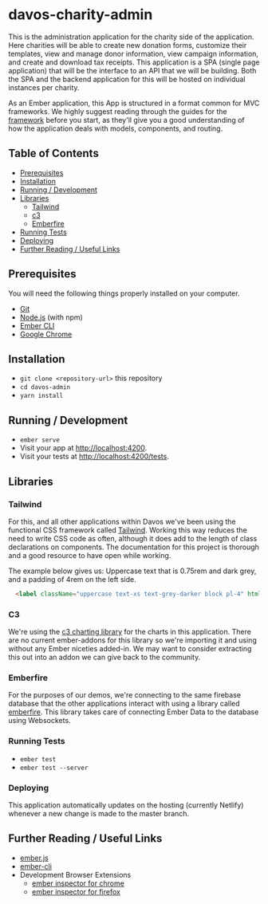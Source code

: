 # davos-charity-admin

This is the administration application for the charity side of the application. Here charities will be able to create new donation forms, customize their templates, view and manage donor information, view campaign information, and create and download tax receipts. This application is a SPA (single page application) that will be the interface to an API that we will be building. Both the SPA and the backend application for this will be hosted on individual instances per charity.

As an Ember application, this App is structured in a format common for MVC frameworks. We highly suggest reading through the guides for the [framework](https://emberjs.com/guides) before you start, as they'll give you a good understanding of how the application deals with models, components, and routing.

## Table of Contents

- [Prerequisites](#prerequisites)
- [Installation](#installation)
- [Running / Development](#running--development)
- [Libraries](#libraries)
  - [Tailwind](#tailwind)
  - [c3](#c3)
  - [Emberfire](#emberfire)
- [Running Tests](#running-tests)
- [Deploying](#deploying)
- [Further Reading / Useful Links](#further-reading--useful-links)

## Prerequisites

You will need the following things properly installed on your computer.

* [Git](https://git-scm.com/)
* [Node.js](https://nodejs.org/) (with npm)
* [Ember CLI](https://ember-cli.com/)
* [Google Chrome](https://google.com/chrome/)

## Installation

* `git clone <repository-url>` this repository
* `cd davos-admin`
* `yarn install`

## Running / Development

* `ember serve`
* Visit your app at [http://localhost:4200](http://localhost:4200).
* Visit your tests at [http://localhost:4200/tests](http://localhost:4200/tests).

## Libraries

### Tailwind

For this, and all other applications within Davos we've been using the functional CSS framework called [Tailwind](https://tailwindcss.com/). Working this way reduces the need to write CSS code as often, although it does add to the length of class declarations on components. The documentation for this project is thorough and a good resource to have open while working.

The example below gives us: Uppercase text that is 0.75rem and dark grey, and a padding of 4rem on the left side.

```html
  <label className="uppercase text-xs text-grey-darker block pl-4" htmlFor="province">Province</label>

```

### C3

We're using the [c3 charting library](https://c3js.org/) for the charts in this application. There are no current ember-addons for this library so we're importing it and using without any Ember niceties added-in. We may want to consider extracting this out into an addon we can give back to the community.


### Emberfire

For the purposes of our demos, we're connecting to the same firebase database that the other applications interact with using a library called [emberfire](https://github.com/firebase/emberfire). This library takes care of connecting Ember Data to the database using Websockets.

### Running Tests

* `ember test`
* `ember test --server`

### Deploying

This application automatically updates on the hosting (currently Netlify) whenever a new change is made to the master branch.

## Further Reading / Useful Links

* [ember.js](https://emberjs.com/)
* [ember-cli](https://ember-cli.com/)
* Development Browser Extensions
  * [ember inspector for chrome](https://chrome.google.com/webstore/detail/ember-inspector/bmdblncegkenkacieihfhpjfppoconhi)
  * [ember inspector for firefox](https://addons.mozilla.org/en-US/firefox/addon/ember-inspector/)
